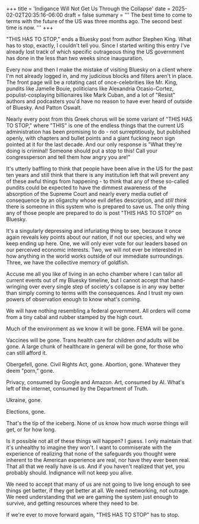 +++
title = 'Indigance Will Not Get Us Through the Collapse'
date = 2025-02-02T20:35:16-06:00
draft = false
summary = '''
The best time to come to terms with the future of the US was three months ago.
The second best time is now.
'''
+++

"THIS HAS TO STOP," ends a Bluesky post from author Stephen King. What has to stop, exactly, I couldn't tell you. Since I started writing this entry I've already lost track of which specific outrageous thing the US government has done in the less than two weeks since inauguration.

Every now and then I make the mistake of visiting Bluesky on a client where I'm not already logged in, and my judicious blocks and filters aren't in place. The front page will be a rotating cast of once-celebrities like Mr. King, pundits like Jamelle Bouie, politicians like Alexandria Ocasio-Cortez, populist-cosplaying billionaires like Mark Cuban, and a lot of "Resist" authors and podcasters you'd have no reason to have ever heard of outside of Bluesky. And Patton Oswalt.

Nearly every post from this Greek chorus will be some variant of "THIS HAS TO STOP," where "THIS" is one of the endless things that the current US administration has been promising to do - not surreptitiously, but published openly, with chapters and bullet points and a giant fucking neon sign pointed at it for the last decade. And our only response is "What they're doing is criminal! Someone should put a stop to this! Call your congressperson and tell them how angry you are!"

It's utterly baffling to think that people have been alive in the US for the past ten years and still think that there is any institution left that will prevent any of these awful things from happening - to think that any of these so-called pundits could be expected to have the dimmest awareness of the absorption of the Supreme Court and nearly every media outlet of consequence by an oligarchy whose evil defies description, and *still think* there is someone in this system who is prepared to save us. The only thing any of those people are prepared to do is post "THIS HAS TO STOP" on Bluesky.

It's a singularly depressing and infuriating thing to see, because it once again reveals key points about our nation, if not our species, and why we keep ending up here. One, we will only ever vote for our leaders based on our perceived economic interests. Two, we will not ever be interested in how anything in the world works outside of our immediate surroundings. Three, we have the collective memory of goldfish.

Accuse me all you like of living in an echo chamber where I can tailor all current events out of my Bluesky timeline, but I cannot accept that hand-wringing over every single step of society's collapse is in any way better than simply coming to terms with the consequences. And I trust my own powers of observation enough to know what's coming.

We will have nothing resembling a federal government. All orders will come from a tiny cabal and rubber stamped by the high court.

Much of the environment as we know it will be gone. FEMA will be gone.

Vaccines will be gone. Trans health care for children *and* adults will be gone. A large chunk of healthcare in general will be gone, for those who can still afford it.

Obergefell, gone. Civil Rights Act, gone. Abortion, gone. Whatever they deem "porn," gone.

Privacy, consumed by Google and Amazon. Art, consumed by AI. What's left of the internet, consumed by the Department of Truth.

Ukraine, gone.

Elections, gone.

That's the tip of the iceberg. None of us know how much worse things will get, or for how long.

Is it possible not all of these things will happen? I guess. I only maintain that it's unhealthy to imagine they won't. I want to commiserate with the experience of realizing that none of the safeguards you thought were inherent to the American experience are real, nor have they ever been real. That all that we really have is us. And if you haven't realized that yet, you probably should. Indignance will not keep you alive.

We need to accept that many of us are not going to live long enough to see things get better, if they get better at all. We need networking, not outrage. We need understanding that we are gaming the system just enough to survive, and getting resources where they need to be.

If we're ever to move forward again, "THIS HAS TO STOP" has to stop.